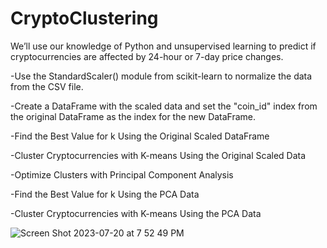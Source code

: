 # CryptoClustering

We’ll use our knowledge of Python and unsupervised learning to predict if cryptocurrencies are affected by 24-hour or 7-day price changes.

-Use the StandardScaler() module from scikit-learn to normalize the data from the CSV file.

-Create a DataFrame with the scaled data and set the "coin_id" index from the original DataFrame as the index for the new DataFrame.

-Find the Best Value for k Using the Original Scaled DataFrame

-Cluster Cryptocurrencies with K-means Using the Original Scaled Data

-Optimize Clusters with Principal Component Analysis

-Find the Best Value for k Using the PCA Data

-Cluster Cryptocurrencies with K-means Using the PCA Data

![Screen Shot 2023-07-20 at 7 52 49 PM](https://github.com/kshirazi5/CryptoClustering/assets/116853144/a64431ff-be9d-4443-877b-fdea3ba9d309)
